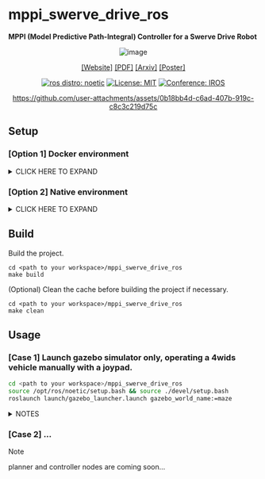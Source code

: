 # mppi_swerve_drive_ros
**MPPI (Model Predictive Path-Integral) Controller for a Swerve Drive Robot**

<div align="center">

![image](https://github.com/user-attachments/assets/56d055e7-f3a4-4c89-940f-577b00e4f088)

[[Website]](https://mizuhoaoki.github.io/projects/iros2024)
[[PDF]](https://mizuhoaoki.github.io/media/papers/IROS2024_paper_mizuhoaoki.pdf)
[[Arxiv]](https://arxiv.org/abs/2409.08648)
[[Poster]](https://mizuhoaoki.github.io/projects/iros2024_poster.pdf)

[![ros distro: noetic](https://img.shields.io/badge/ROS-noetic-red.svg)](https://wiki.ros.org/noetic)
[![License: MIT](https://img.shields.io/badge/License-MIT-blue.svg)](https://opensource.org/licenses/MIT)
[![Conference: IROS](https://img.shields.io/badge/Publication-IROS2024-purple.svg)](https://iros2024-abudhabi.org/)

<!-- demo movie -->
https://github.com/user-attachments/assets/0b18bb4d-c6ad-407b-919c-c8c3c219d75c

</div>


## Setup

### [Option 1] Docker environment

<details>
<summary>CLICK HERE TO EXPAND</summary>

1. Prerequisites
    - [docker](https://docs.docker.com/engine/install/ubuntu/)
    - [rocker](https://github.com/osrf/rocker)

1. Clone the project repository.
    ```
    cd <path to your workspace>
    git clone https://github.com/MizuhoAOKI/mppi_swerve_drive_ros
    ```

1. Run for the first time setup to build the docker image.
    ```
    cd <path to your workspace>/mppi_swerve_drive_ros
    make setup_docker
    ```

1. Launch the docker container and get into the bash inside.
    ```
    cd <path to your workspace>/mppi_swerve_drive_ros
    make run_docker
    ```

1. [Inside the docker container] Build the project.
    ```
    cd ~/mppi_swerve_drive_ros
    make build
    ```

</details>


### [Option 2] Native environment

<details>
<summary>CLICK HERE TO EXPAND</summary>

1. Prerequisites
    - [ubuntu 20.04](https://releases.ubuntu.com/focal/)
    - [ros noetic](https://wiki.ros.org/noetic)

1. Clone the project repository.
    ```
    cd <path to your workspace>
    git clone https://github.com/MizuhoAOKI/mppi_swerve_drive_ros
    ```

1. Install foundation packages.
    ```
    sudo apt update && sudo apt install -y python3-catkin-tools psmisc python3-rosdep
    ```
1. Initialize rosdep, update it, and install dependencies.
    ```
    cd <path to your workspace>/mppi_swerve_drive_ros
    sudo rosdep init
    rosdep update
    rosdep update && rosdep install -y --from-paths src --ignore-src --rosdistro noetic
    ```
1. Build the project.
    ```
    cd <path to your workspace>/mppi_swerve_drive_ros
    make build
    ```

</details>  


## Build

Build the project.
```
cd <path to your workspace>/mppi_swerve_drive_ros
make build
```

(Optional) Clean the cache before building the project if necessary.
```
cd <path to your workspace>/mppi_swerve_drive_ros
make clean
```


## Usage

### [Case 1] Launch gazebo simulator only, operating a 4wids vehicle manually with a joypad.
```bash
cd <path to your workspace>/mppi_swerve_drive_ros
source /opt/ros/noetic/setup.bash && source ./devel/setup.bash
roslaunch launch/gazebo_launcher.launch gazebo_world_name:=maze
```

<details>
<summary>NOTES</summary>

- gazebo_world_name options:
    - `empty`
    - `empty_garden`
    - `cylinder_garden`
    - `maze`
- default joystick path is `/dev/input/js0`. If you want to change the path, please edit `mppi_swerve_drive_ros/src/operation/joy_controller/config/joy.yaml`.

</details>

### [Case 2] ...

> [!NOTE]
> planner and controller nodes are coming soon...
